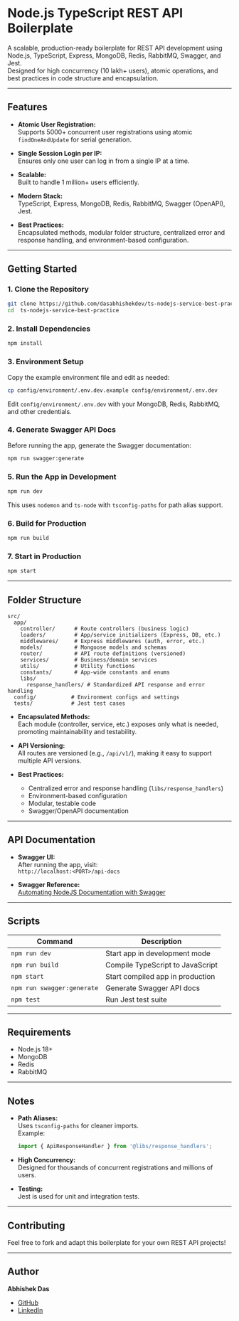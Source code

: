 # Node.js TypeScript REST API Boilerplate

A scalable, production-ready boilerplate for REST API development using Node.js, TypeScript, Express, MongoDB, Redis, RabbitMQ, Swagger, and Jest.  
Designed for high concurrency (10 lakh+ users), atomic operations, and best practices in code structure and encapsulation.

---

## Features

- **Atomic User Registration:**  
  Supports 5000+ concurrent user registrations using atomic `findOneAndUpdate` for serial generation.

- **Single Session Login per IP:**  
  Ensures only one user can log in from a single IP at a time.

- **Scalable:**  
  Built to handle 1 million+ users efficiently.

- **Modern Stack:**  
  TypeScript, Express, MongoDB, Redis, RabbitMQ, Swagger (OpenAPI), Jest.

- **Best Practices:**  
  Encapsulated methods, modular folder structure, centralized error and response handling, and environment-based configuration.

---

## Getting Started

### 1. **Clone the Repository**

```bash
git clone https://github.com/dasabhishekdev/ts-nodejs-service-best-practice.git
cd  ts-nodejs-service-best-practice
```

### 2. **Install Dependencies**

```bash
npm install
```

### 3. **Environment Setup**

Copy the example environment file and edit as needed:

```bash
cp config/environment/.env.dev.example config/environment/.env.dev
```

Edit `config/environment/.env.dev` with your MongoDB, Redis, RabbitMQ, and other credentials.

### 4. **Generate Swagger API Docs**

Before running the app, generate the Swagger documentation:

```bash
npm run swagger:generate
```

### 5. **Run the App in Development**

```bash
npm run dev
```

This uses `nodemon` and `ts-node` with `tsconfig-paths` for path alias support.

### 6. **Build for Production**

```bash
npm run build
```

### 7. **Start in Production**

```bash
npm start
```

---

## Folder Structure

```
src/
  app/
    controller/      # Route controllers (business logic)
    loaders/         # App/service initializers (Express, DB, etc.)
    middlewares/     # Express middlewares (auth, error, etc.)
    models/          # Mongoose models and schemas
    router/          # API route definitions (versioned)
    services/        # Business/domain services
    utils/           # Utility functions
    constants/       # App-wide constants and enums
    libs/
      response_handlers/ # Standardized API response and error handling
  config/           # Environment configs and settings
  tests/            # Jest test cases
```

- **Encapsulated Methods:**  
  Each module (controller, service, etc.) exposes only what is needed, promoting maintainability and testability.

- **API Versioning:**  
  All routes are versioned (e.g., `/api/v1/`), making it easy to support multiple API versions.

- **Best Practices:**
  - Centralized error and response handling (`libs/response_handlers`)
  - Environment-based configuration
  - Modular, testable code
  - Swagger/OpenAPI documentation

---

## API Documentation

- **Swagger UI:**  
  After running the app, visit:  
  `http://localhost:<PORT>/api-docs`

- **Swagger Reference:**  
  [Automating NodeJS Documentation with Swagger](https://dev.to/yugjadvani/automating-nodejs-documentation-with-swagger-3o0d)

---

## Scripts

| Command                    | Description                      |
| -------------------------- | -------------------------------- |
| `npm run dev`              | Start app in development mode    |
| `npm run build`            | Compile TypeScript to JavaScript |
| `npm start`                | Start compiled app in production |
| `npm run swagger:generate` | Generate Swagger API docs        |
| `npm test`                 | Run Jest test suite              |

---

## Requirements

- Node.js 18+
- MongoDB
- Redis
- RabbitMQ

---

## Notes

- **Path Aliases:**  
  Uses `tsconfig-paths` for cleaner imports.  
  Example:

  ```typescript
  import { ApiResponseHandler } from '@libs/response_handlers';
  ```

- **High Concurrency:**  
  Designed for thousands of concurrent registrations and millions of users.

- **Testing:**  
  Jest is used for unit and integration tests.

---

## Contributing

Feel free to fork and adapt this boilerplate for your own REST API projects!

---

## Author

**Abhishek Das**

- [GitHub](https://github.com/dasabhishekdev)
- [LinkedIn](https://www.linkedin.com/in/abhishek-das-75a3891b9/)
